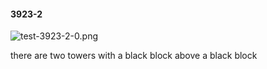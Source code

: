 #### 3923-2
![test-3923-2-0.png](https://github.com/lil-lab/nlvr/raw/master/nlvr/test/images/5/test-3923-2-0.png "test-3923-2-0.png")

there are two towers with a black block above a black block